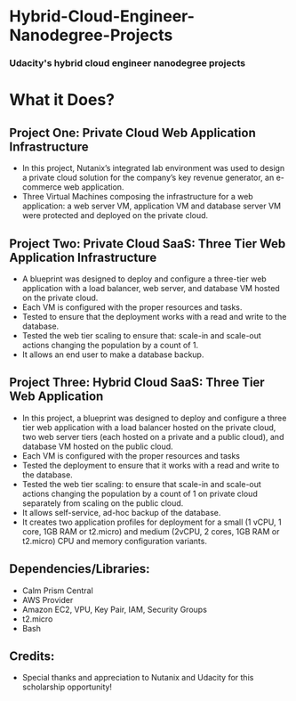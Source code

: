 # Hybrid-Cloud-Engineer-Nanodegree-Projects

### Udacity's hybrid cloud engineer nanodegree projects

# What it Does?

## Project One: Private Cloud Web Application Infrastructure

- In this project, Nutanix’s integrated lab environment was used to design a private cloud solution for the company’s 
  key revenue generator, an e-commerce web application.
- Three Virtual Machines composing the infrastructure for a web application: a web server VM, application VM and 
  database server VM were protected and deployed on the private cloud.


## Project Two: Private Cloud SaaS: Three Tier Web Application Infrastructure

- A blueprint was designed to deploy and configure a three-tier web application with a load balancer, web server, and database VM hosted on the private cloud.
- Each VM is configured with the proper resources and tasks.
- Tested to ensure that the deployment works with a read and write to the database.
- Tested the web tier scaling to ensure that: scale-in and scale-out actions changing the population by a count of 1.
- It allows an end user to make a database backup.


## Project Three: Hybrid Cloud SaaS: Three Tier Web Application

- In this project, a blueprint was designed to deploy and configure a three tier web application with a load balancer hosted on the private cloud, 
  two web server tiers (each hosted on a private and a public cloud), and database VM hosted on the public cloud.
- Each VM is configured with the proper resources and tasks
- Tested the deployment to ensure that it works with a read and write to the database.
- Tested the web tier scaling: to ensure that scale-in and scale-out actions changing the population by a count of 1 on private cloud separately 
  from scaling on the public cloud.
- It allows self-service, ad-hoc backup of the database.
- It creates two application profiles for deployment for a small (1 vCPU, 1 core, 1GB RAM or t2.micro) and medium (2vCPU, 2 cores, 
  1GB RAM or t2.micro) CPU and memory configuration variants.
  

## Dependencies/Libraries:

- Calm Prism Central
- AWS Provider
- Amazon EC2, VPU, Key Pair, IAM, Security Groups
- t2.micro
- Bash
  
  
## Credits:
- Special thanks and appreciation to Nutanix and Udacity for this scholarship opportunity!

